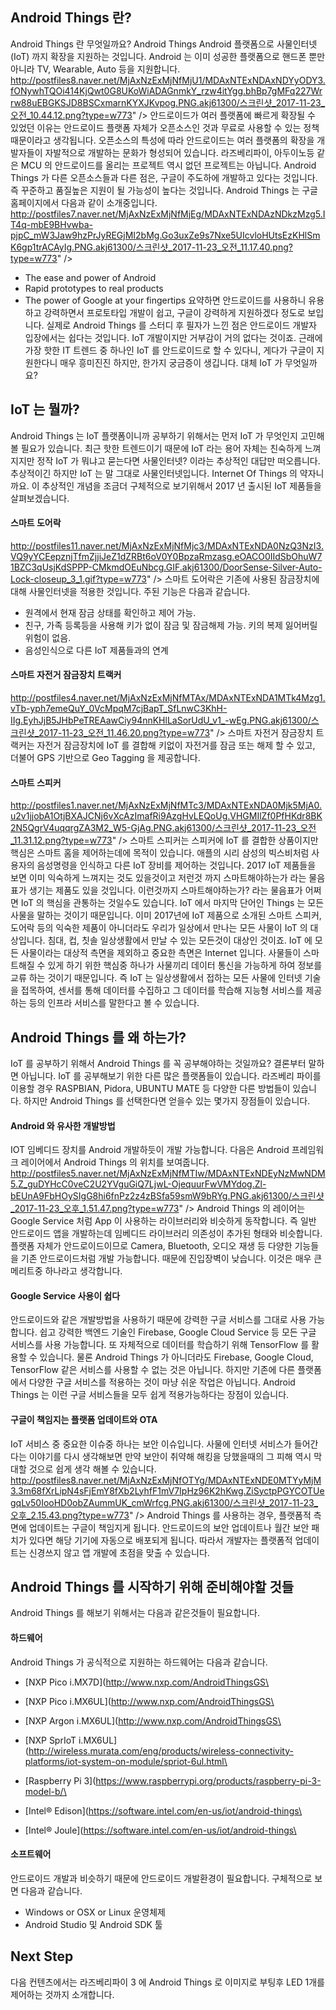 ## Android Things 란?
Android Things 란 무엇일까요?
Android Things Android 플랫폼으로 사물인터넷(IoT) 까지 확장을 지원하는 것입니다. Android 는 이미 성공한 플랫폼으로 핸드폰 뿐만 아니라 TV, Wearable, Auto 등을 지원합니다.
http://postfiles8.naver.net/MjAxNzExMjNfMjU1/MDAxNTExNDAxNDYyODY3.fONywhTQOi414KjQwt0G8UKoWiADAGnmkY_rzw4itYgg.bhBp7gMFq227Wrrw88uEBGKSJD8BSCxmarnKYXJKvpog.PNG.akj61300/스크린샷_2017-11-23_오전_10.44.12.png?type=w773" />
안드로이드가 여러 플랫폼에 빠르게 확장될 수 있었던 이유는 안드로이드 플랫폼 자체가 오픈소스인 것과 무료로 사용할 수 있는 정책때문이라고 생각됩니다.
오픈소스의 특성에 따라 안드로이드는 여러 플랫폼의 확장을 개발자들이 자발적으로 개발하는 문화가 형성되어 있습니다. 라즈베리파이, 아두이노등 같은 MCU 의 안드로이드를 올리는 프로젝트 역시 없던 프로젝트는 아닙니다.
Android Things 가 다른 오픈소스들과 다른 점은, 구글이 주도하에 개발하고 있다는 것입니다. 즉 꾸준하고 품질높은 지원이 될 가능성이 높다는 것입니다.
Android Things 는 구글 홈페이지에서 다음과 같이 소개중입니다.
http://postfiles7.naver.net/MjAxNzExMjNfMjEg/MDAxNTExNDAzNDkzMzg5.IT4q-mbE9BHvwba-pjpC_mW3Jaw9hzPrJyREGjMI2bMg.Go3uxZe9s7Nxe5UIcvloHUtsEzKHlSmK6gp1trACAyIg.PNG.akj61300/스크린샷_2017-11-23_오전_11.17.40.png?type=w773" />
* The ease and power of Android
* Rapid prototypes to real products
* The power of Google at your fingertips
요약하면 안드로이드를 사용하니 유용하고 강력하면서 프로토타입 개발이 쉽고, 구글이 강력하게 지원하겠다 정도로 보입니다.
실제로 Android Things 를 스터디 후 필자가 느낀 점은 안드로이드 개발자 입장에서는 쉽다는 것입니다. IoT 개발이지만 거부감이 거의 없다는 것이죠.
근래에 가장 핫한 IT 트렌드 중 하나인 IoT 를 안드로이드로 할 수 있다니, 게다가 구글이 지원한다니 매우 흥미진진 하지만, 한가지 궁금증이 생깁니다. 대체 IoT 가 무엇일까요?
## IoT 는 뭘까?
Android Things 는 IoT 플랫폼이니까 공부하기 위해서는 먼저 IoT 가 무엇인지 고민해 볼 필요가 있습니다. 최근 핫한 트렌드이기 때문에 IoT 라는 용어 자체는 친숙하게 느껴지지만 정작 IoT 가 뭐냐고 묻는다면 사물인터넷? 이라는 추상적인 대답만 떠오릅니다.
추상적이긴 하지만 IoT 는 말 그대로 사물인터넷입니다. Internet Of Things 의 약자니까요. 이 추상적인 개념을 조금더 구체적으로 보기위해서 2017 년 출시된 IoT 제품들을 살펴보겠습니다.
#### 스마트 도어락
http://postfiles11.naver.net/MjAxNzExMjNfMjc3/MDAxNTExNDA0NzQ3NzI3.VQ9yYCEepznjTfmZjjiJeZ1dZRBt6oV0Y0BpzaRmzasg.eOACO0IIdSbOhuW71BZC3qUsjKdSPPP-CMkmdOEuNbcg.GIF.akj61300/DoorSense-Silver-Auto-Lock-closeup_3_1.gif?type=w773" />
스마트 도어락은 기존에 사용된 잠금장치에 대해 사물인터넷을 적용한 것입니다. 주된 기능은 다음과 같습니다.
* 원격에서 현재 잠금 상태를 확인하고 제어 가능.
* 친구, 가족 등록등을 사용해 키가 없이 잠금 및 잠금해제 가능. 키의 복제 잃어버릴 위험이 없음.
* 음성인식으로 다른 IoT 제품들과의 연계
#### 스마트 자전거 잠금장치 트랙커
http://postfiles4.naver.net/MjAxNzExMjNfMTAx/MDAxNTExNDA1MTk4Mzg1.vTb-yph7emeQuY_0VcMpqM7cjBapT_SfLnwC3KhH-IIg.EyhJjB5JHbPeTREAawCiy94nnKHlLaSorUdU_v1_-wEg.PNG.akj61300/스크린샷_2017-11-23_오전_11.46.20.png?type=w773" />
스마트 자전거 잠금장치 트랙커는 자전거 잠금장치에 IoT 를 결합해 키없이 자전거를 잠금 또는 해제 할 수 있고, 더불어 GPS 기반으로 Geo Tagging 을 제공합니다.
#### 스마트 스피커
http://postfiles1.naver.net/MjAxNzExMjNfMTc3/MDAxNTExNDA0Mjk5MjA0.u2v1jjobA1OtjBXAJCNj6vXcAzImafRi9AzgHvLEQoUg.VHGMIlZf0PfHKdr8BK2N5QgrV4uqqrgZA3M2_W5-GjAg.PNG.akj61300/스크린샷_2017-11-23_오전_11.31.12.png?type=w773" />
스마트 스피커는 스피커에 IoT 를 결합한 상품이지만 핵심은 스마트 홈을 제어하는데에 목적이 있습니다. 애플의 시리 삼성의 빅스비처럼 사용자의 음성명령을 인식하고 다른 IoT 장비를 제어하는 것입니다.
2017 IoT 제품들을 보면 이미 익숙하게 느껴지는 것도 있을것이고 저런것 까지 스마트해야하는가 라는 물음표가 생기는 제품도 있을 것입니다.
이런것까지 스마트해야하는가? 라는 물음표가 어쩌면 IoT 의 핵심을 관통하는 것일수도 있습니다. IoT 에서 마지막 단어인 Things 는 모든 사물을 말하는 것이기 때문입니다.
이미 2017년에 IoT 제품으로 소개된 스마트 스피커, 도어락 등의 익숙한 제품이 아니더라도 우리가 일상에서 만나는 모든 사물이 IoT 의 대상입니다. 침대, 컵, 칫솔 일상생활에서 만날 수 있는 모든것이 대상인 것이죠.
IoT 에 모든 사물이라는 대상적 측면을 제외하고 중요한 측면은 Internet 입니다. 사물들이 스마트해질 수 있게 하기 위한 핵심중 하나가 사물끼리 데이터 통신을 가능하게 하여 정보를 교류 하는 것이기 때문입니다.
즉 IoT 는 일상생활에서 접하는 모든 사물에 인터넷 기술을 접목하여, 센서를 통해 데이터를 수집하고 그 데이터를 학습해 지능형 서비스를 제공하는 등의 인프라 서비스를 말한다고 볼 수 있습니다.
## Android Things 를 왜 하는가?
IoT 를 공부하기 위해서 Android Things 를 꼭 공부해야하는 것일까요?
결론부터 말하면 아닙니다.
IoT 를 공부해보기 위한 다른 많은 플랫폼들이 있습니다. 라즈베리 파이를 이용할 경우 RASPBIAN, Pidora, UBUNTU MATE 등 다양한 다른 방법들이 있습니다.
하지만 Android Things 를 선택한다면 얻을수 있는 몇가지 장점들이 있습니다.
#### Android 와 유사한 개발방법
IOT 임베디드 장치를 Android 개발하듯이 개발 가능합니다. 다음은 Android 프레임워크 레이어에서 Android Things 의 위치를 보여줍니다.
http://postfiles5.naver.net/MjAxNzExMjNfMTIw/MDAxNTExNDEyNzMwNDM5.Z_guDYHcC0veC2U2YVguGiQ7LjwL-OjequurFwVMYdog.Zl-bEUnA9FbHOySIgG8hi6fnPz2z4zBSfa59smW9bRYg.PNG.akj61300/스크린샷_2017-11-23_오후_1.51.47.png?type=w773" />
Android Things 의 레이어는 Google Service 처럼 App 이 사용하는 라이브러리와 비슷하게 동작합니다. 즉 일반 안드로이드 앱을 개발하는데 임베디드 라이브러리 의존성이 추가된 형태와 비슷합니다.
플랫폼 자체가 안드로이드이므로 Camera, Bluetooth, 오디오 재생 등 다양한 기능들을 기존 안드로이드처럼 개발 가능합니다.
때문에 진입장벽이 낮습니다. 이것은 매우 큰 메리트중 하나라고 생각합니다.
#### Google Service 사용이 쉽다
안드로이드와 같은 개발방법을 사용하기 때문에 강력한 구글 서비스를 그대로 사용 가능합니다. 쉽고 강력한 백엔드 기술인 Firebase, Google Cloud Service 등 모든 구글 서비스를 사용 가능합니다. 또 자체적으로 데이터를 학습하기 위해 TensorFlow 를 활용할 수 있습니다.
물론 Android Things 가 아니더라도 Firebase, Google Cloud, TensorFlow 같은 서비스를 사용할 수 없는 것은 아닙니다.
하지만 기존에 다른 플랫폼에서 다양한 구글 서비스를 적용하는 것이 마냥 쉬운 작업은 아닙니다.
Android Things 는 이런 구글 서비스들을 모두 쉽게 적용가능하다는 장점이 있습니다.
#### 구글이 책임지는 플랫폼 업데이트와 OTA
IoT 서비스 중 중요한 이슈중 하나는 보안 이슈입니다. 사물에 인터넷 서비스가 들어간다는 이야기를 다시 생각해보면 만약 보안이 취약해 해킹을 당했을때의 그 피해 역시 막대할 것으로 쉽게 생각 해볼 수 있습니다.
http://postfiles8.naver.net/MjAxNzExMjNfOTYg/MDAxNTExNDE0MTYyMjM3.3m68fXrLipN4sFjEmY8fXb2LyhfF1mV7IpHz96K2hKwg.ZiSyctpPGYCOTUegqLv50IooHD0obZAummUK_cmWrfcg.PNG.akj61300/스크린샷_2017-11-23_오후_2.15.43.png?type=w773" />
Android Things 를 사용하는 경우, 플랫폼적 측면에 업데이트는 구글이 책임지게 됩니다. 안드로이드의 보안 업데이트나 월간 보안 패치가 있다면 해당 기기에 자동으로 배포되게 됩니다. 따라서 개발자는 플랫폼적 업데이트는 신경쓰지 않고 앱 개발에 초점을 맞출 수 있습니다.
## Android Things 를 시작하기 위해 준비해야할 것들
Android Things 를 해보기 위해서는 다음과 같은것들이 필요합니다.
#### 하드웨어
Android Things 가 공식적으로 지원하는 하드웨어는 다음과 같습니다.
* [NXP Pico i.MX7D](http://www.nxp.com/AndroidThingsGS\

* [NXP Pico i.MX6UL](http://www.nxp.com/AndroidThingsGS\

* [NXP Argon i.MX6UL](http://www.nxp.com/AndroidThingsGS\

* [NXP SprIoT i.MX6UL](http://wireless.murata.com/eng/products/wireless-connectivity-platforms/iot-system-on-module/spriot-6ul.html\

* [Raspberry Pi 3](https://www.raspberrypi.org/products/raspberry-pi-3-model-b/\

* [Intel® Edison](https://software.intel.com/en-us/iot/android-things\

* [Intel® Joule](https://software.intel.com/en-us/iot/android-things\

#### 소프트웨어
안드로이드 개발과 비슷하기 때문에 안드로이드 개발환경이 필요합니다. 구체적으로 보면 다음과 같습니다.
* Windows or OSX or Linux 운영체제
* Android Studio 및 Android SDK 툴
## Next Step
다음 컨텐츠에서는 라즈베리파이 3 에 Android Things 로 이미지로 부팅후 LED 1개를 제어하는 것까지 소개합니다.